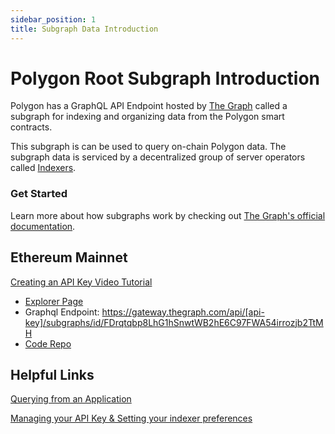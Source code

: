 ```yaml
---
sidebar_position: 1
title: Subgraph Data Introduction
---
```


# Polygon Root Subgraph Introduction

Polygon has a GraphQL API Endpoint hosted by [The Graph](https://thegraph.com/docs/about/introduction#what-the-graph-is) called a subgraph for indexing and organizing data from the Polygon smart contracts.

This subgraph is can be used to query on-chain Polygon data. The subgraph data is serviced by a decentralized group of server operators called [Indexers](https://thegraph.com/docs/en/network/indexing/).

### Get Started

Learn more about how subgraphs work by checking out [The Graph's official documentation](https://thegraph.com/docs/en/). 


## Ethereum Mainnet

[Creating an API Key Video Tutorial](https://www.youtube.com/watch?v=UrfIpm-Vlgs)

- [Explorer Page](https://thegraph.com/explorer/subgraph?id=FDrqtqbp8LhG1hSnwtWB2hE6C97FWA54irrozjb2TtMH&view=Overview)
- Graphql Endpoint: https://gateway.thegraph.com/api/[api-key]/subgraphs/id/FDrqtqbp8LhG1hSnwtWB2hE6C97FWA54irrozjb2TtMH
- [Code Repo](https://github.com/maticnetwork/subgraphs)

## Helpful Links

[Querying from an Application](https://thegraph.com/docs/en/developer/querying-from-your-app/) 

[Managing your API Key & Setting your indexer preferences](https://thegraph.com/docs/en/studio/managing-api-keys/ )
